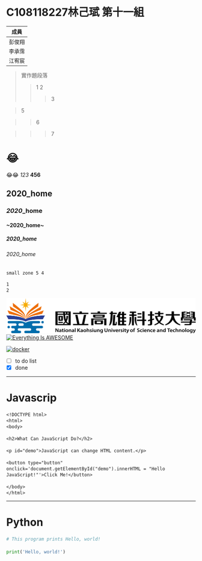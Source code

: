 # C108118227林己珷 第十一組

| 成員   |
|--------|
| 彭俊翔 |
| 李承霈 |
| 江宥宸 |
>實作題段落
>>1 2
>>>3

> 5

>>6

>>>7
# :joy:
:joy::joy:
*123*
**456**
##  **2020**_home
###  *2020*_home
#### ~2020_home~
##### 2020_home
###### 2020_home

`small zone
5
4
`

```big zone
1
2
```
![NKUST](nkust.png "NKUST")
[![Everything Is AWESOME](https://img.youtube.com/vi/StTqXEQ2l-Y/0.jpg)](https://www.youtube.com/watch?v=StTqXEQ2l-Y "Everything Is AWESOME")

[![docker](https://img.youtube.com/vi/sSm2dRarhPo/0.jpg)](https://www.youtube.com/watch?v=sSm2dRarhPo "Testing Docker")

- [ ] to do list
- [x] done
---
# Javascrip
```javascrip=
<!DOCTYPE html>
<html>
<body>

<h2>What Can JavaScript Do?</h2>

<p id="demo">JavaScript can change HTML content.</p>

<button type="button" onclick='document.getElementById("demo").innerHTML = "Hello JavaScript!"'>Click Me!</button>

</body>
</html>
```
---
# Python
```python
# This program prints Hello, world!

print('Hello, world!')
```

